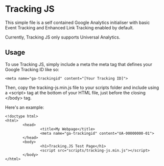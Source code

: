 Tracking JS
===========

This simple file is a self contained Google Analytics initialiser with basic Event Tracking and Enhanced Link Tracking enabled by default.

Currently, Tracking JS only supports Universal Analytics.

Usage
---------

To use Tracking JS, simply include a meta the meta tag that defines your Google Tracking ID like so:

<pre><code>&#x3C;meta name=&#x22;ga-trackingid&#x22; content=&#x22;[Your Tracking ID]&#x22;&#x3E;</code></pre>

Then, copy the tracking-js.min.js file to your scripts folder and include using a &#x3C;script&#x3E; tag at the bottom of your HTML file, just before the closing &#x3C;/body&#x3E; tag. 

Here's an example:

<pre><code>&#x3C;!doctype html&#x3E;
&#x3C;html&#x3E;
&#x9;&#x3C;head&#x3E;
&#x9;&#x9;&#x3C;title&#x3E;My Webpage&#x3C;/title&#x3E;
&#x9;&#x9;&#x3C;meta name=&#x22;ga-trackingid&#x22; content=&#x22;UA-00000000-01&#x22;&#x3E;
&#x9;&#x3C;/head&#x3E;
&#x9;&#x3C;body&#x3E;
&#x9;&#x9;&#x3C;h1&#x3E;Tracking.JS Test Page&#x3C;/h1&#x3E;
&#x9;&#x9;&#x3C;script src=&#x22;scripts/tracking-js.min.js&#x22;&#x3E;&#x3C;/script&#x3E;
&#x9;&#x3C;/body&#x3E;
&#x3C;/html&#x3E;</code></pre>